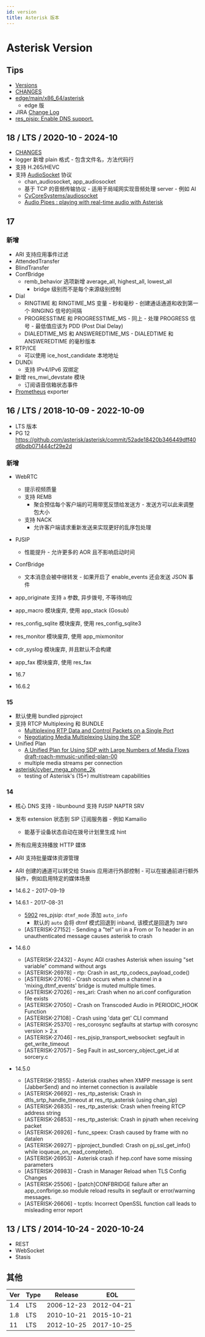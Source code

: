```yaml
---
id: version
title: Asterisk 版本
---
```


# Asterisk Version

## Tips

- [Versions](https://wiki.asterisk.org/wiki/display/AST/Asterisk+Versions)
- [CHANGES](https://github.com/asterisk/asterisk/blob/master/CHANGES)
- [edge/main/x86_64/asterisk](https://pkgs.alpinelinux.org/package/edge/main/x86_64/asterisk)
  - edge 版
- JIRA [Change Log](https://issues.asterisk.org/jira/browse/ASTERISK/?selectedTab=com.atlassian.jira.jira-projects-plugin:changelog-panel)
- [res_pjsip: Enable DNS support.](https://reviewboard.asterisk.org/r/3343/diff/)

## 18 / LTS / 2020-10 - 2024-10

- [CHANGES](https://raw.githubusercontent.com/asterisk/asterisk/18/CHANGES)
- logger 新增 plain 格式 - 包含文件名，方法代码行
- 支持 H.265/HEVC
- 支持 [AudioSocket](https://wiki.asterisk.org/wiki/display/AST/AudioSocket) 协议
  - chan_audiosocket, app_audiosocket
  - 基于 TCP 的音频传输协议 - 适用于局域网实现音频处理 server - 例如 AI
  - [CyCoreSystems/audiosocket](https://github.com/CyCoreSystems/audiosocket)
  - [Audio Pipes : playing with real-time audio with Asterisk](https://www.youtube.com/watch?v=tjduXbZZEgI)

## 17

### 新增

- ARI 支持应用事件过滤
- AttendedTransfer
- BlindTransfer
- ConfBridge
  - remb_behavior 选项新增 average_all, highest_all, lowest_all
    - bridge 级别而不是每个来源级别控制
- Dial
  - RINGTIME 和 RINGTIME_MS 变量 - 秒和毫秒 - 创建通话通道和收到第一个 RINGING 信号的间隔
  - PROGRESSTIME 和 PROGRESSTIME_MS - 同上 - 处理 PROGRESS 信号 - 最低值应该为 PDD (Post Dial Delay)
  - DIALEDTIME_MS 和 ANSWEREDTIME_MS - DIALEDTIME 和 ANSWEREDTIME 的毫秒版本
- RTP/ICE
  - 可以使用 ice_host_candidate 本地地址
- DUNDi
  - 支持 IPv4/IPv6 双绑定
- 新增 res_mwi_devstate 模块
  - 订阅语音信箱状态事件
- [Prometheus](https://wiki.asterisk.org/wiki/display/AST/Asterisk+17+Configuration_res_prometheus) exporter

## 16 / LTS / 2018-10-09 - 2022-10-09

- LTS 版本
- PG 12 https://github.com/asterisk/asterisk/commit/52ade18420b346449dff40d6bdb071444cf29e2d

### 新增

- WebRTC
  - 提示视频质量
  - 支持 REMB
    - 聚合预估每个客户端的可用带宽反馈给发送方 - 发送方可以此来调整包大小
  - 支持 NACK
    - 允许客户端请求重新发送来实现更好的乱序包处理
- PJSIP
  - 性能提升 - 允许更多的 AOR 且不影响启动时间
- ConfBridge
  - 文本消息会被中继转发 - 如果开启了 enable_events 还会发送 JSON 事件
- app_originate 支持 `a` 参数, 异步拨号, 不等待响应
- app_macro 模块废弃, 使用 app_stack (Gosub)
- res_config_sqlite 模块废弃, 使用 res_config_sqlite3
- res_monitor 模块废弃, 使用 app_mixmonitor
- cdr_syslog 模块废弃, 并且默认不会构建
- app_fax 模块废弃, 使用 res_fax

- 16.7
- 16.6.2

### 15

- 默认使用 bundled pjproject
- 支持 RTCP Multiplexing 和 BUNDLE
  - [Multiplexing RTP Data and Control Packets on a Single Port](https://tools.ietf.org/html/rfc5761)
  - [Negotiating Media Multiplexing Using the SDP](https://datatracker.ietf.org/doc/draft-ietf-mmusic-sdp-bundle-negotiation/)
- Unified Plan
  - [A Unified Plan for Using SDP with Large Numbers of Media Flows draft-roach-mmusic-unified-plan-00](https://tools.ietf.org/html/draft-roach-mmusic-unified-plan-00)
  - multiple media streams per connection
- [asterisk/cyber_mega_phone_2k](https://github.com/asterisk/cyber_mega_phone_2k)
  - testing of Asterisk's (15+) multistream capabilities

### 14

- 核心 DNS 支持 - libunbound 支持 PJSIP NAPTR SRV
- 发布 extension 状态到 SIP 订阅服务器 - 例如 Kamailio
  - 能基于设备状态自动在拨号计划里生成 hint
- 所有应用支持播放 HTTP 媒体
- ARI 支持批量媒体资源管理
- ARI 创建的通道可以转交给 Stasis 应用进行外部控制 - 可以在接通前进行额外操作，例如启用特定的媒体场景

- 14.6.2 - 2017-09-19
- 14.6.1 - 2017-08-31
  - [5902](https://gerrit.asterisk.org/#/c/5902/) res_pjsip: `dtmf_mode` 添加 `auto_info`
    - 默认的 `auto` 会将 dtmf 模式回退到 inband, 该模式是回退为 `INFO`
  - [ASTERISK-27152] - Sending a "tel" uri in a From or To header in an unauthenticated message causes asterisk to crash
- 14.6.0
  - [ASTERISK-22432] - Async AGI crashes Asterisk when issuing "set variable" command without args
  - [ASTERISK-26978] - rtp: Crash in ast_rtp_codecs_payload_code()
  - [ASTERISK-27016] - Crash occurs when a channel in a 'mixing,dtmf_events' bridge is muted multiple times.
  - [ASTERISK-27026] - res_ari: Crash when no ari.conf configuration file exists
  - [ASTERISK-27050] - Crash on Transcoded Audio in PERIODIC_HOOK Function
  - [ASTERISK-27108] - Crash using 'data get' CLI command
  - [ASTERISK-25370] - res_corosync segfaults at startup with corosync version > 2.x
  - [ASTERISK-27046] - res_pjsip_transport_websocket: segfault in get_write_timeout
  - [ASTERISK-27057] - Seg Fault in ast_sorcery_object_get_id at sorcery.c
- 14.5.0
  - [ASTERISK-21855] - Asterisk crashes when XMPP message is sent (JabberSend) and no internet connection is available
  - [ASTERISK-26692] - res_rtp_asterisk: Crash in dtls_srtp_handle_timeout at res_rtp_asterisk (using chan_sip)
  - [ASTERISK-26835] - res_rtp_asterisk: Crash when freeing RTCP address string
  - [ASTERISK-26853] - res_rtp_asterisk: Crash in pjnath when receiving packet
  - [ASTERISK-26926] - func_speex: Crash caused by frame with no datalen
  - [ASTERISK-26927] - pjproject_bundled: Crash on pj_ssl_get_info() while ioqueue_on_read_complete().
  - [ASTERISK-26953] - Asterisk crash if hep.conf have some missing parameters
  - [ASTERISK-26983] - Crash in Manager Reload when TLS Config Changes
  - [ASTERISK-25506] - [patch]CONFBRIDGE failure after an app_confbrige.so module reload results in segfault or error/warning messages.
  - [ASTERISK-26606] - tcptls: Incorrect OpenSSL function call leads to misleading error report

## 13 / LTS / 2014-10-24 - 2020-10-24

- REST
- WebSocket
- Stasis

## 其他

| Ver | Type | Release    | EOL        |
| --- | ---- | ---------- | ---------- |
| 1.4 | LTS  | 2006-12-23 | 2012-04-21 |
| 1.8 | LTS  | 2010-10-21 | 2015-10-21 |
| 11  | LTS  | 2012-10-25 | 2017-10-25 |
